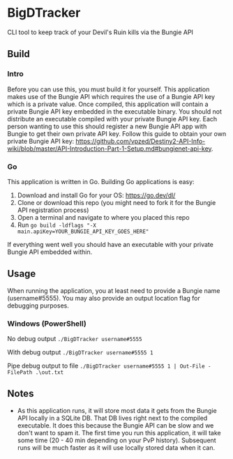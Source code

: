 # BigDTracker
CLI tool to keep track of your Devil's Ruin kills via the Bungie API

## Build
### Intro
Before you can use this, you must build it for yourself. This application makes use of the Bungie API which requires the use of a Bungie API key which is a private value. Once compiled, this application will contain a private Bungie API key embedded in the executable binary. You should not distribute an executable compiled with your private Bungie API key. Each person wanting to use this should register a new Bungie API app with Bungie to get their own private API key. Follow this guide to obtain your own private Bungie API key: https://github.com/vpzed/Destiny2-API-Info-wiki/blob/master/API-Introduction-Part-1-Setup.md#bungienet-api-key.

### Go
This application is written in Go. Building Go applications is easy:
1. Download and install Go for your OS: https://go.dev/dl/
2. Clone or download this repo (you might need to fork it for the Bungie API registration process)
3. Open a terminal and navigate to where you placed this repo
4. Run `go build -ldflags "-X main.apiKey=YOUR_BUNGIE_API_KEY_GOES_HERE"`

If everything went well you should have an executable with your private Bungie API embedded within.

## Usage
When running the application, you at least need to provide a Bungie name (username#5555). You may also provide an output location flag for debugging purposes.
### Windows (PowerShell)
No debug output `./BigDTracker username#5555`

With debug output `./BigDTracker username#5555 1`

Pipe debug output to file `./BigDTracker username#5555 1 | Out-File -FilePath .\out.txt`

## Notes
- As this application runs, it will store most data it gets from the Bungie API locally in a SQLite DB. That DB lives right next to the compiled executable. It does this because the Bungie API can be slow and we don't want to spam it. The first time you run this application, it will take some time (20 - 40 min depending on your PvP history). Subsequent runs will be much faster as it will use locally stored data when it can.